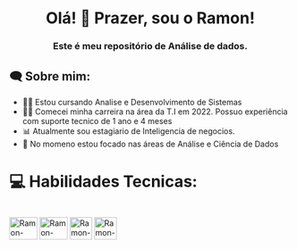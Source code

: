 <h1 align="center">Olá! 👋 Prazer, sou o Ramon!</h1>
<h3 align="center">Este é meu repositório de Análise de dados.</h3>

<h2 align="left">🗨 Sobre mim:</h2>

 - 👨‍🎓 Estou cursando Analise e Desenvolvimento de Sistemas
 - 👨‍💻 Comecei minha carreira na área da T.I em 2022. Possuo experiência com suporte tecnico de 1 ano e 4 meses
 - 📊 Atualmente sou estagiario de Inteligencia de negocios.
 - 🔭 No momeno estou focado nas áreas de Análise e Ciência de Dados


# 💻 Habilidades Tecnicas:
<div style="display: inline_block"><br>
  <img alt="Ramon-python" height="40" width="50" src="https://cdn.jsdelivr.net/gh/devicons/devicon@latest/icons/python/python-original.svg"/>
  <img alt="Ramon-mysql" height="40" width="50" src="https://cdn.jsdelivr.net/gh/devicons/devicon@latest/icons/mysql/mysql-original.svg"/>
  <img alt="Ramon-BI" height="40" width="40" src="https://img.icons8.com/?size=100&id=Ny0t2MYrJ70p&format=png&color=000000"/>
  <img alt="Ramon-Excel" height="40" width="40" src="https://img.icons8.com/?size=100&id=117561&format=png&color=000000/">
</div>

